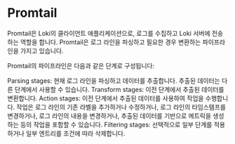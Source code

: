 # Promtail
Promtail은 Loki의 클라이언트 애플리케이션으로, 로그를 수집하고 Loki 서버에 전송하는 역할을 합니다. Promtail은 로그 라인을 파싱하고 필요한 경우 변환하는 파이프라인을 가지고 있습니다.

Promtail의 파이프라인은 다음과 같은 단계로 구성됩니다:

Parsing stages: 현재 로그 라인을 파싱하고 데이터를 추출합니다. 추출된 데이터는 다른 단계에서 사용할 수 있습니다.
Transform stages: 이전 단계에서 추출된 데이터를 변환합니다.
Action stages: 이전 단계에서 추출된 데이터를 사용하여 작업을 수행합니다. 작업은 로그 라인의 기존 라벨을 추가하거나 수정하거나, 로그 라인의 타임스탬프를 변경하거나, 로그 라인의 내용을 변경하거나, 추출된 데이터를 기반으로 메트릭을 생성하는 등의 작업을 포함할 수 있습니다.
Filtering stages: 선택적으로 일부 단계를 적용하거나 일부 엔트리를 조건에 따라 삭제합니다.

